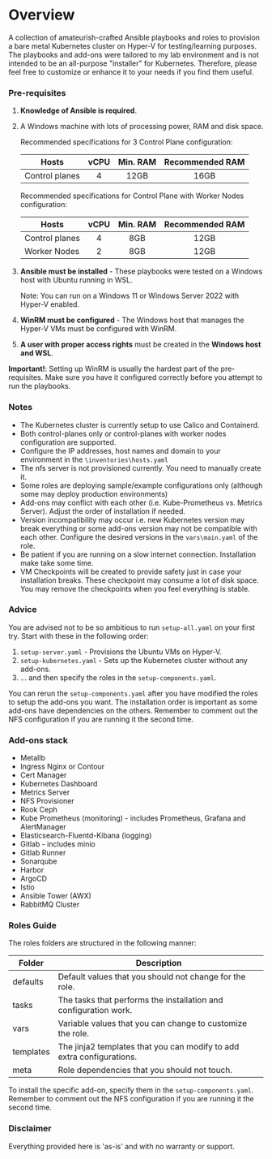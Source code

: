 # Overview
A collection of amateurish-crafted Ansible playbooks and roles to provision a bare metal Kubernetes cluster on Hyper-V for testing/learning purposes. The playbooks and add-ons were tailored to my lab environment and is not intended to be an all-purpose "installer" for Kubernetes. Therefore, please feel free to customize or enhance it to your needs if you find them useful.

### Pre-requisites
1. **Knowledge of Ansible is required**.
2. A Windows machine with lots of processing power, RAM and disk space.

    Recommended specifications for 3 Control Plane configuration:

    | Hosts          | vCPU | Min. RAM  | Recommended RAM |
    | -------------- |:----:|  :----:   |     :----:      |
    | Control planes | 4    | 12GB      | 16GB            |

    Recommended specifications for Control Plane with Worker Nodes configuration:

    | Hosts          | vCPU | Min. RAM  | Recommended RAM |
    | -------------- |:----:|  :----:   |     :----:      |
    | Control planes | 4    | 8GB       | 12GB            |
    | Worker Nodes   | 2    | 8GB       | 12GB            |

3. **Ansible must be installed** - These playbooks were tested on a Windows host with Ubuntu running in WSL.

    Note: You can run on a Windows 11 or Windows Server 2022 with Hyper-V enabled. 
4. **WinRM must be configured** - The Windows host that manages the Hyper-V VMs must be configured with WinRM.
5. **A user with proper access rights** must be created in the **Windows host and WSL**.

**Important!**: Setting up WinRM is usually the hardest part of the pre-requisites. Make sure you have it configured correctly before you attempt to run the playbooks.

### Notes
* The Kubernetes cluster is currently setup to use Calico and Containerd.
* Both control-planes only or control-planes with worker nodes configuration are supported.
* Configure the IP addresses, host names and domain to your environment in the `\inventories\hosts.yaml`
* The nfs server is not provisioned currently. You need to manually create it.
* Some roles are deploying sample/example configurations only (although some may deploy production environments)
* Add-ons may conflict with each other (i.e. Kube-Prometheus vs. Metrics Server). Adjust the order of installation if needed.
* Version incompatibility may occur i.e. new Kubernetes version may break everything or some add-ons version may not be compatible with each other. Configure the desired versions in the `vars\main.yaml` of the role.
* Be patient if you are running on a slow internet connection. Installation make take some time.
* VM Checkpoints will be created to provide safety just in case your installation breaks. These checkpoint may consume a lot of disk space. You may remove the checkpoints when you feel everything is stable.

### Advice
You are advised not to be so ambitious to run `setup-all.yaml` on your first try. Start with these in the following order:
1. `setup-server.yaml` - Provisions the Ubuntu VMs on Hyper-V.
2. `setup-kubernetes.yaml` - Sets up the Kubernetes cluster without any add-ons.
3. ... and then specify the roles in the `setup-components.yaml`.

You can rerun the `setup-components.yaml` after you have modified the roles to setup the add-ons you want. The installation order is important as some add-ons have dependencies on the others. Remember to comment out the NFS configuration if you are running it the second time.

### Add-ons stack
* Metallb
* Ingress Nginx or Contour
* Cert Manager
* Kubernetes Dashboard
* Metrics Server
* NFS Provisioner
* Rook Ceph
* Kube Prometheus (monitoring) - includes Prometheus, Grafana and AlertManager
* Elasticsearch-Fluentd-Kibana (logging)
* Gitlab - includes minio
* Gitlab Runner
* Sonarqube
* Harbor
* ArgoCD
* Istio
* Ansible Tower (AWX)
* RabbitMQ Cluster

### Roles Guide

The roles folders are structured in the following manner:

| Folder         | Description |
| -------------- |----         |
| defaults       | Default values that you should not change for the role. |
| tasks          | The tasks that performs the installation and configuration work. |
| vars           | Variable values that you can change to customize the role. |
| templates      | The jinja2 templates that you can modify to add extra configurations. |
| meta           | Role dependencies that you should not touch. |

To install the specific add-on, specify them in the `setup-components.yaml`. Remember to comment out the NFS configuration if you are running it the second time.

### Disclaimer
Everything provided here is 'as-is' and with no warranty or support. 

